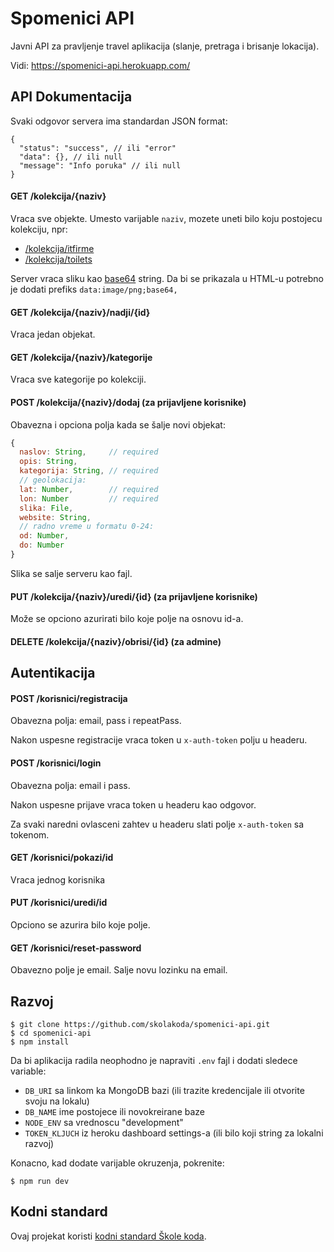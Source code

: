 # Spomenici API

Javni API za pravljenje travel aplikacija (slanje, pretraga i brisanje lokacija).

Vidi: https://spomenici-api.herokuapp.com/

## API Dokumentacija

Svaki odgovor servera ima standardan JSON format:

```
{
  "status": "success", // ili "error"
  "data": {}, // ili null
  "message": "Info poruka" // ili null
}
```

#### GET /kolekcija/{naziv}

Vraca sve objekte. Umesto varijable `naziv`, mozete uneti bilo koju postojecu kolekciju, npr:
- [/kolekcija/itfirme](https://spomenici-api.herokuapp.com/kolekcija/itfirme)
- [/kolekcija/toilets](https://spomenici-api.herokuapp.com/kolekcija/toilets)

Server vraca sliku kao [base64](https://stackoverflow.com/questions/8499633/how-to-display-base64-images-in-html) string. Da bi se prikazala u HTML-u potrebno je dodati prefiks `data:image/png;base64,`

#### GET /kolekcija/{naziv}/nadji/{id}

Vraca jedan objekat.

#### GET /kolekcija/{naziv}/kategorije

Vraca sve kategorije po kolekciji.

#### POST /kolekcija/{naziv}/dodaj (za prijavljene korisnike)

Obavezna i opciona polja kada se šalje novi objekat:

```js
{
  naslov: String,     // required
  opis: String,
  kategorija: String, // required
  // geolokacija:
  lat: Number,        // required
  lon: Number         // required
  slika: File,
  website: String,
  // radno vreme u formatu 0-24:
  od: Number,
  do: Number
}
```

Slika se salje serveru kao fajl.

#### PUT /kolekcija/{naziv}/uredi/{id} (za prijavljene korisnike)

Može se opciono azurirati bilo koje polje na osnovu id-a.

#### DELETE /kolekcija/{naziv}/obrisi/{id} (za admine)

## Autentikacija

#### POST /korisnici/registracija

Obavezna polja: email, pass i repeatPass.

Nakon uspesne registracije vraca token u `x-auth-token` polju u headeru.

#### POST /korisnici/login

Obavezna polja: email i pass.

Nakon uspesne prijave vraca token u headeru kao odgovor.

Za svaki naredni ovlasceni zahtev u headeru slati polje `x-auth-token` sa tokenom.

#### GET /korisnici/pokazi/id

Vraca jednog korisnika

#### PUT /korisnici/uredi/id

Opciono se azurira bilo koje polje.

#### GET /korisnici/reset-password

Obavezno polje je email. Salje novu lozinku na email.

## Razvoj

```
$ git clone https://github.com/skolakoda/spomenici-api.git
$ cd spomenici-api
$ npm install
```

Da bi aplikacija radila neophodno je napraviti `.env` fajl i dodati sledece variable:

- `DB_URI` sa linkom ka MongoDB bazi (ili trazite kredencijale ili otvorite svoju na lokalu)
- `DB_NAME` ime postojece ili novokreirane baze
- `NODE_ENV` sa vrednoscu "development"
- `TOKEN_KLJUCH` iz heroku dashboard settings-a (ili bilo koji string za lokalni razvoj)

Konacno, kad dodate varijable okruzenja, pokrenite:

```
$ npm run dev
```

## Kodni standard

Ovaj projekat koristi [kodni standard Škole koda](https://github.com/skolakoda/kodni-standard).
